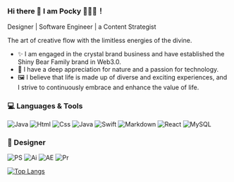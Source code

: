 ### Hi there 👋 I am Pocky 🍫🍪🥢！
Designer | Software Engineer | a Content Strategist 

The art of creative flow with the limitless energies of the divine. 
- ✨ I am engaged in the crystal brand business and have established the Shiny Bear Family brand in Web3.0.
- 🌲 I have a deep appreciation for nature and a passion for technology.
- 🖼️ I believe that life is made up of diverse and exciting experiences, and I strive to continuously embrace and enhance the value of life.

### 💻 Languages & Tools
![Java](https://img.shields.io/badge/JavaScript-F7DF1E?style=for-the-badge&logo=javascript&logoColor=black)
![Html](https://img.shields.io/badge/HTML-239120?style=for-the-badge&logo=html5&logoColor=white)
![Css](https://img.shields.io/badge/CSS-239120?&style=for-the-badge&logo=css3&logoColor=white)
![Java](https://img.shields.io/badge/Java-ED8B00?style=for-the-badge&logo=openjdk&logoColor=white)
![Swift](https://img.shields.io/badge/Swift-FA7343?style=for-the-badge&logo=swift&logoColor=white)
![Markdown](https://img.shields.io/badge/Markdown-000000?style=for-the-badge&logo=markdown&logoColor=white)
![React](https://img.shields.io/badge/React-20232A?style=for-the-badge&logo=react&logoColor=61DAFB)
![MySQL](https://img.shields.io/badge/MySQL-005C84?style=for-the-badge&logo=mysql&logoColor=white)

### 🎨 Designer
![PS](https://aleen42.github.io/badges/src/photoshop.svg)
![Ai](https://aleen42.github.io/badges/src/illustrator.svg)
![AE](https://aleen42.github.io/badges/src/after_effects.svg)
![Pr](https://aleen42.github.io/badges/src/premiere.svg)



[![Top Langs](https://github-readme-stats.vercel.app/api/top-langs/?username=mok977&layout=compact)](https://github.com/anuraghazra/github-readme-stats)

<!--
**Mok977/mok977** is a ✨ _special_ ✨ repository because its `README.md` (this file) appears on your GitHub profile.

Here are some ideas to get you started:

- 🔭 I’m currently working on ...
- 🌱 I’m currently learning ...
- 👯 I’m looking to collaborate on ...
- 🤔 I’m looking for help with ...
- 💬 Ask me about ...
- 📫 How to reach me: ...
- 😄 Pronouns: ...
- ⚡ Fun fact: ...
-->
